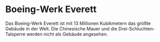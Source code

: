 # Boeing-Werk Everett

Das Boeing-Werk Everett ist mit 13 Millionen Kubikmetern das größte Gebäude in
der Welt. Die Chinesische Mauer und die Drei-Schluchten-Talsperre werden nicht
als Gebäude angesehen.
